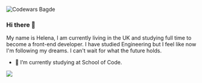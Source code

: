 ![Codewars Bagde](https://www.codewars.com/users/Archianne/badges/small)

### Hi there 👋
My name is Helena, I am currently living in the UK and studying full time to become a front-end developer. I have studied Engineering but I feel like now I'm following my dreams. I can't wait for what the future holds.

- 🌱 I’m currently studying at School of Code.

![](https://komarev.com/ghpvc/?username=Archianne&color=green&label=Views)
